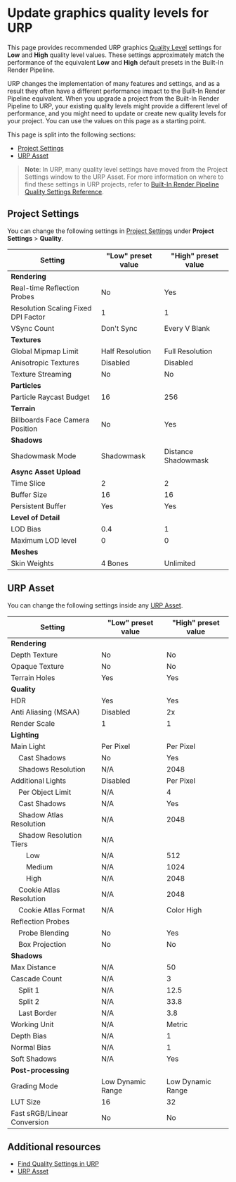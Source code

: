# Update graphics quality levels for URP

This page provides recommended URP graphics [Quality Level](xref:class-QualitySettings) settings for **Low** and **High** quality level values. These settings approximately match the performance of the equivalent **Low** and **High** default presets in the Built-In Render Pipeline.

URP changes the implementation of many features and settings, and as a result they often have a different performance impact to the Built-In Render Pipeline equivalent. When you upgrade a project from the Built-In Render Pipeline to URP, your existing quality levels might provide a different level of performance, and you might need to update or create new quality levels for your project. You can use the values on this page as a starting point.


This page is split into the following sections:

* [Project Settings](#project-settings)
* [URP Asset](#urp-asset)

> **Note**: In URP, many quality level settings have moved from the Project Settings window to the URP Asset. For more information on where to find these settings in URP projects, refer to [Built-In Render Pipeline Quality Settings Reference](quality-settings-location.md).

## Project Settings

You can change the following settings in [Project Settings](xref:class-QualitySettings) under **Project Settings** > **Quality**.

| **Setting** | **"Low" preset value** | **"High" preset value** |
| ----------- | ---------------------- | ----------------------- |
| **Rendering** | | |
| Real-time Reflection Probes | No | Yes |
| Resolution Scaling Fixed DPI Factor | 1 | 1 |
| VSync Count | Don't Sync | Every V Blank |
| **Textures** | | |
| Global Mipmap Limit | Half Resolution | Full Resolution |
| Anisotropic Textures | Disabled | Disabled |
| Texture Streaming | No | No |
| **Particles** | | |
| Particle Raycast Budget | 16 | 256 |
| **Terrain** | | |
| Billboards Face Camera Position | No | Yes |
| **Shadows** | | |
| Shadowmask Mode | Shadowmask | Distance Shadowmask |
| **Async Asset Upload** | | |
| Time Slice | 2 | 2 |
| Buffer Size | 16 | 16 |
| Persistent Buffer | Yes | Yes |
| **Level of Detail** | | |
| LOD Bias | 0.4 | 1 |
| Maximum LOD level | 0 | 0 |
| **Meshes** | | |
| Skin Weights | 4 Bones | Unlimited |

## URP Asset

You can change the following settings inside any [URP Asset](./../universalrp-asset.md).

| **Setting** | **"Low" preset value** | **"High" preset value** |
| ----------- | ---------------------- | ----------------------- |
| **Rendering** | | |
| Depth Texture | No | No |
| Opaque Texture | No | No |
| Terrain Holes | Yes | Yes |
| **Quality** | | |
| HDR | Yes | Yes |
| Anti Aliasing (MSAA) | Disabled | 2x |
| Render Scale | 1 | 1 |
| **Lighting** | | |
| Main Light | Per Pixel | Per Pixel |
| &nbsp;&nbsp;&nbsp;&nbsp;Cast Shadows | No | Yes |
| &nbsp;&nbsp;&nbsp;&nbsp;Shadows Resolution | N/A | 2048 |
| Additional Lights | Disabled | Per Pixel |
| &nbsp;&nbsp;&nbsp;&nbsp;Per Object Limit | N/A | 4 |
| &nbsp;&nbsp;&nbsp;&nbsp;Cast Shadows | N/A | Yes |
| &nbsp;&nbsp;&nbsp;&nbsp;Shadow Atlas Resolution | N/A | 2048 |
| &nbsp;&nbsp;&nbsp;&nbsp;Shadow Resolution Tiers | N/A |  |
| &nbsp;&nbsp;&nbsp;&nbsp;&nbsp;&nbsp;&nbsp;&nbsp;Low | N/A | 512 |
| &nbsp;&nbsp;&nbsp;&nbsp;&nbsp;&nbsp;&nbsp;&nbsp;Medium | N/A | 1024 |
| &nbsp;&nbsp;&nbsp;&nbsp;&nbsp;&nbsp;&nbsp;&nbsp;High | N/A | 2048 |
| &nbsp;&nbsp;&nbsp;&nbsp;Cookie Atlas Resolution | N/A | 2048 |
| &nbsp;&nbsp;&nbsp;&nbsp;Cookie Atlas Format | N/A | Color High |
| Reflection Probes | | |
| &nbsp;&nbsp;&nbsp;&nbsp;Probe Blending | No | Yes |
| &nbsp;&nbsp;&nbsp;&nbsp;Box Projection | No | No |
| **Shadows** | | |
| Max Distance | N/A | 50 |
| Cascade Count | N/A | 3 |
| &nbsp;&nbsp;&nbsp;&nbsp;Split 1 | N/A | 12.5 |
| &nbsp;&nbsp;&nbsp;&nbsp;Split 2 | N/A | 33.8 |
| &nbsp;&nbsp;&nbsp;&nbsp;Last Border | N/A | 3.8 |
| Working Unit | N/A | Metric |
| Depth Bias | N/A | 1 |
| Normal Bias | N/A | 1 |
| Soft Shadows | N/A | Yes |
| **Post-processing** | | |
| Grading Mode | Low Dynamic Range | Low Dynamic Range |
| LUT Size | 16 | 32 |
| Fast sRGB/Linear Conversion | No | No |

## Additional resources

* [Find Quality Settings in URP](./quality-settings-location.md)
* [URP Asset](./../universalrp-asset.md)
